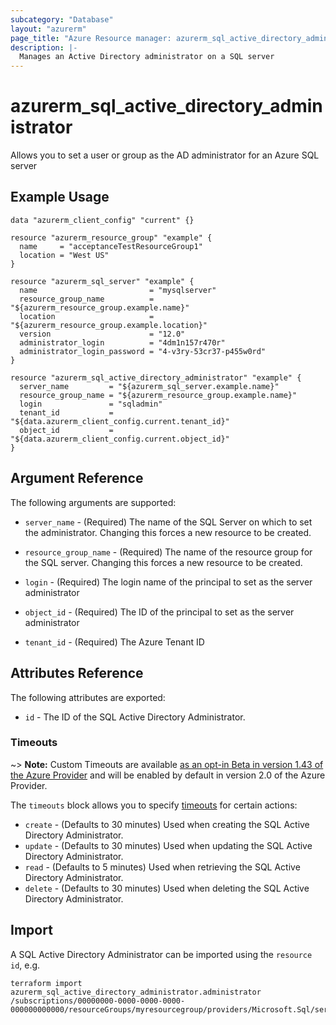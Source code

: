 ```yaml
---
subcategory: "Database"
layout: "azurerm"
page_title: "Azure Resource manager: azurerm_sql_active_directory_administrator"
description: |-
  Manages an Active Directory administrator on a SQL server
---
```


# azurerm_sql_active_directory_administrator

Allows you to set a user or group as the AD administrator for an Azure SQL server

## Example Usage

```hcl
data "azurerm_client_config" "current" {}

resource "azurerm_resource_group" "example" {
  name     = "acceptanceTestResourceGroup1"
  location = "West US"
}

resource "azurerm_sql_server" "example" {
  name                         = "mysqlserver"
  resource_group_name          = "${azurerm_resource_group.example.name}"
  location                     = "${azurerm_resource_group.example.location}"
  version                      = "12.0"
  administrator_login          = "4dm1n157r470r"
  administrator_login_password = "4-v3ry-53cr37-p455w0rd"
}

resource "azurerm_sql_active_directory_administrator" "example" {
  server_name         = "${azurerm_sql_server.example.name}"
  resource_group_name = "${azurerm_resource_group.example.name}"
  login               = "sqladmin"
  tenant_id           = "${data.azurerm_client_config.current.tenant_id}"
  object_id           = "${data.azurerm_client_config.current.object_id}"
}
```

## Argument Reference

The following arguments are supported:

* `server_name` - (Required) The name of the SQL Server on which to set the administrator. Changing this forces a new resource to be created.

* `resource_group_name` - (Required) The name of the resource group for the SQL server. Changing this forces a new resource to be created.

* `login` - (Required) The login name of the principal to set as the server administrator

* `object_id` - (Required) The ID of the principal to set as the server administrator

* `tenant_id` - (Required) The Azure Tenant ID

## Attributes Reference

The following attributes are exported:

* `id` - The ID of the SQL Active Directory Administrator.

### Timeouts

~> **Note:** Custom Timeouts are available [as an opt-in Beta in version 1.43 of the Azure Provider](/docs/providers/azurerm/guides/2.0-beta.html) and will be enabled by default in version 2.0 of the Azure Provider.

The `timeouts` block allows you to specify [timeouts](https://www.terraform.io/docs/configuration/resources.html#timeouts) for certain actions:

* `create` - (Defaults to 30 minutes) Used when creating the SQL Active Directory Administrator.
* `update` - (Defaults to 30 minutes) Used when updating the SQL Active Directory Administrator.
* `read` - (Defaults to 5 minutes) Used when retrieving the SQL Active Directory Administrator.
* `delete` - (Defaults to 30 minutes) Used when deleting the SQL Active Directory Administrator.

## Import

A SQL Active Directory Administrator can be imported using the `resource id`, e.g.

```shell
terraform import azurerm_sql_active_directory_administrator.administrator /subscriptions/00000000-0000-0000-0000-000000000000/resourceGroups/myresourcegroup/providers/Microsoft.Sql/servers/myserver/administrators/activeDirectory
```
